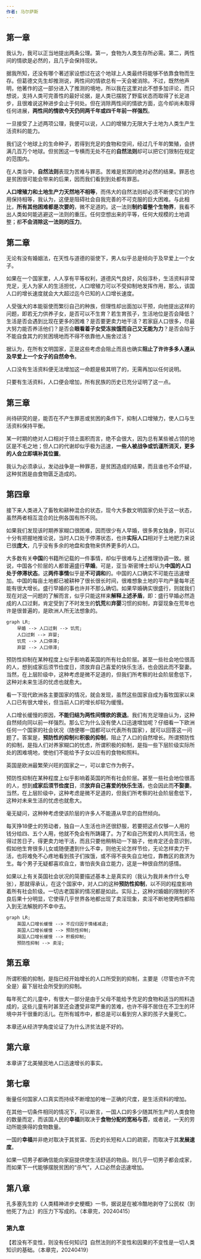 ```yaml
---
作者: 马尔萨斯
---
```

## 第一章

我认为，我可以正当地提出两条公理。第一，食物为人类生存所必需。第二，两性间的情欲是必然的，且几乎会保持现状。

据我所知，还没有哪个著述家设想过在这个地球上人类最终将能够不依靠食物而生存。但葛德文先生却推测说，两性间的情欲总有一天会被消除。不过，既然他声明，他著作的这一部分进入了推测的境地，所以我在这里对此不想多加评论，而只想说，支持人类可完善性的最好论据，是人类已摆脱了野蛮状态而取得了长足进步，且很难说这种进步会止于何处。但在消除两性间的情欲方面，迄今却尚未取得任何进展，**两性间的情欲今天仍同两千年或四千年前一样强烈**。

一旦接受了上述两项公理，我便可以说，人口的增殖力无限大于土地为人类生产生活资料的能力。

我们这个地球上的生命种子，若得到充足的食物和空间，经过几千年的繁殖，会挤满几百万个地球。但贫困这一专横而无处不在的**自然法则**却可以把它们限制在规定的范围内。

在人类当中，**自然法则**表现为苦难与罪恶。苦难是贫困的绝对必然的结果。罪恶也是贫困很可能会带来的后果，因而我们看到到处都有罪恶。

**人口增殖力和土地生产力天然地不相等**，而伟大的自然法则却必须不断使它们的作用保持相等，我认为，这便是阻碍社会自我完善的不可克服的巨大困难。与此相比，**所有其他困难都是次要的**，微不足道的。这一法则**制约着整个生物界**，我看不出人类如何能逃避这一法则的重压。任何空想出来的平等，任何大规模的土地调整；都**不会消除这一法则的压力**。

## 第二章

无论有没有婚姻法，在天性与道德的驱使下，男人似乎总是倾向于及早爱上一个女子。

如果在一个国家里，人人享有平等权利，道德风气良好，风俗淳朴，生活资料非常充足，无人为家人的生活担忧，人口增殖力可以不受抑制地发挥作用，那么，该国人口的增长速度就会大大超过迄今已知的人口增长速度。

人受强大的本能驱使而繁衍自己的种族，但理性却出面加以干预，向他提出这样的问题，即若无力供养子女，是否可以不生育？若生育孩子，生活地位是否会降低？生活是否会遇到比现在更多的困难？是否要更卖力地干活？若家庭人口很多，尽最大努力能否养活他们？是否会**眼看着子女受冻挨饿而自己又无能为力**？是否会陷于不能自食其力的贫困境地而不得不依靠他人施舍过活？

据认为，在所有文明国家，正是这些考虑会阻止而且也确实**阻止了许许多多人遵从及早爱上一个女子的自然命令**。

人口没有生活资料便无法增加这一命题是极其明了的，无需再加以任何说明。

只要有生活资料，人口便会增加，所有民族的历史已充分证明了这一点。

## 第三章

尚待研究的是，能否在不产生罪恶或贫困的条件下，抑制人口增殖力，使人口与生活资料保持平衡。

某一时期的绝对人口相对于领土面积而言，绝不会很大，因为总有某些被占领的地区是不毛之地；但人口的代谢却似乎极为迅速，**一些人被战争或饥谨所消灭，更多的人会立即填补其位置**。

我认为必须承认，发动战争是一种罪恶，是贫困造成的结果，而且谁也不会怀疑，这种贫困是由食物匮乏造成的。

## 第四章

接下来人类进入了畜牧和耕种混合的状态，现今大多数文明国家仍处于这一状态，虽然两者相互混合的比例各国有所不同。

如果我们发现该时期养家糊口很困难，因而很少有人早婚，很多男女独身，则可以十分有把握地推论说，当时人口处于停滞状态，也许**实际人口**相对于土地肥力来说已很**庞大**，几乎没有多余的地盘和食物来供养更多的人口。

大多数有关**中国**的书籍所记载的一件事情，却似乎很难与上述推理协调一致。据说，中国各个阶层的人都普遍盛行**早婚**。可是，亚当·斯密博士却认为**中国的人口处于停滞状态**。这**两件事情**似乎是**不可调和**的。中国的人口确实不可能在迅速增加。中国的每亩土地都已被耕种了很长很长时间，很难想象土地的平均产量每年还能有很大增长。盛行早婚的事也许并不那么确切。如果早婚确实很盛行，则就我们现在对这一问题的了解而言，似乎只能这样来**解释上述矛盾**，即：盛行早婚必然造成的人口过剩，肯定受到了不时发生的**饥荒**和**弃婴**习惯的抑制，弃婴现象在荒年也许是很普遍的，是欧洲人所无法想象的。

```mermaid
graph LR;
	早婚 --> 人口过剩 --> 饥荒;
	人口过剩 --> 弃婴;
	饥荒 --> 人口停滞;
	弃婴 --> 人口停滞;
```

预防性抑制在某种程度上似乎影响着英国的所有社会阶层。甚至一些社会地位很高的人，想到成家后须节俭度日，须放弃自己喜爱的快乐生活，也会因此而不娶妻。当然，在上层阶级中，这种考虑是微不足道的，但我们所考察的社会阶层愈低下，这种对未来生活的忧虑也就愈大。

看一下现代欧洲各主要国家的情况，就会发现，虽然这些国家自成为畜牧国家以来人口已有很大增长，但当前人口的增长却较为缓慢。

人口增长缓慢的原因，**不能归结为两性间情欲的衰退**。我们有充足理由认为，这种自然倾向同以前一样强烈。那么它为什么没有使人口迅速增加呢？仔细看一下欧洲任何一个国家的社会状况（随便哪一国都可以代表所有国家），就可以回答这一问题了。答案是，**预防性的抑制**和**积极的抑制**，阻止了人口的自然增长。所谓预防性的抑制，是指人们对养家糊口的忧虑，所谓积极的抑制，是指一些下层阶级实际所处的困难境地，使他们不能给予子女以应有的食物和照料。

英国是欧洲最繁荣兴旺的国家之一，可以拿它作为例子。

预防性抑制在某种程度上似乎影响着英国的所有社会阶层。甚至一些社会地位很高的人，想到**成家后须节俭度日**，须**放弃自己喜爱的快乐生活**，也会因此而**不娶妻**。当然，在上层阶级中，这种考虑是微不足道的，但我们所考察的社会阶层愈低下，这种对未来生活的忧虑也就愈大。

毫无疑问，这种种考虑使该阶层的许多人不能遵从早恋的自然倾向。

每天挣18便士的劳动者，独自一人生活也许还很舒服，若要把这点仅够一人用的钱分给四、五个人用，他就不免会有所踌躇了。为了和自己所爱的人共同生活，他得过苦日子，得更卖力地干活，而且只要他稍稍动一下脑子，他肯定还会意识到，假如他生育很多儿女或随便遭到什么不幸，则他无论怎样节俭，无论怎样卖力干活，也将难免不心疼地看到孩子们挨饿，或不得不丧失自立地位，靠教区的救济为生。每个男子无疑都喜欢自立，害怕丧失自立能力，这是一种很自然的感情。

如果以上有关英国社会状况的简要描述基本上是真实的（我认为我并未作什么夸张），那就得承认，在这个国家中，对人口的这种**预防性抑制**，以不同的程度影响着所有社会阶级。一切古老国家的情况都是如此。实际上，这种对婚姻的限制的不良后果十分明显，它使得几乎世界各地都出现了卖淫现象，卖淫不断地使两性都陷入到无法解脱的不幸中去。

```mermaid
graph LR;
	英国人口增长缓慢 --> 不应归因于情绪减退;
	英国人口增长缓慢 --> 预防性抑制;
	英国人口增长缓慢 --> 积极抑制;
	预防性抑制 --> 卖淫;
```

## 第五章

所谓积极的抑制，是指已经开始增长的人口所受到的抑制，主要是（尽管也许不完全是）最下层社会所受到的抑制。

每年死亡的儿童中，有很大一部分是由于父母不能给予充足的食物和适当的照料造成的，这些儿童有时甚至还会遭受非常严重的苦难，也许不得不居住在不卫生的环境中并干很重的活儿。在所有城市中，都总是可以看到穷人家的孩子大量死亡。

本章还从经济学角度论证了为什么济贫法是不好的。

## 第六章

本章讲了北美殖民地人口迅速增长的事实。

## 第七章

衡量任何国家人口真实而持续不断增加的唯一正确的尺度，是生活资料的增加。

在其他一切条件相同的情况下，可以断言，一国人口的多少随其所生产的人类食物的数量而定，而该国人民的**幸福**则取决于**食物分配的宽裕与否**，或者说，一天的劳动所能换得的食物数量。

一国的**幸福**并非绝对取决于其贫富、历史的长短和人口的疏密，而取决于其**发展速度**。

如果一切男子都确信能向家庭提供使生活舒适的物品，则几乎一切男子都会成家，而如果下一代能够摆脱贫困的“杀气”，人口必然会迅速增加。

## 第八章

孔多塞先生的《人类精神进步史梗概》一书，据说是在被冷酷地剥夺了公民权（到他死了为止）的压力下写成的。（本章完，20240415）

### 第九章

【若没有不变性，则没有任何知识】自然法则的不变性和因果的不变性是一切人类知识的基础。（本章完，20240419）